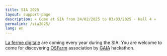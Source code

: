 ```yaml
---
title: SIA 2025
layout: support-page
description: « Come at SIA from 24/02/2025 to 03/03/2025 - Hall 4 »
permalink: /sia2025/
lang: en
---
```

[La ferme digitale](https://www.lafermedigitale.fr/) are coming every year during the SIA. You are welcome to come for discovering [OSFarm](https://www.osfarm.org) association by [GAIA](https://www.gaia-ia.org) hackathon.